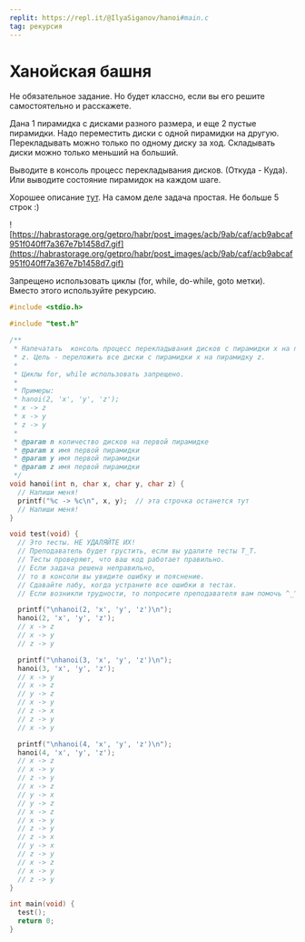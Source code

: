 ```yaml
---
replit: https://repl.it/@IlyaSiganov/hanoi#main.c
tag: рекурсия
---
```


# Ханойская башня

Не обязательное задание. Но будет классно, если вы его решите самостоятельно и расскажете.

Дана 1 пирамидка с дисками разного размера, и еще 2 пустые пирамидки. Надо переместить диски с одной пирамидки на другую. Перекладывать можно только по одному диску за ход. Складывать диски можно только меньший на больший.

Выводите в консоль процесс перекладывания дисков. (Откуда - Куда). Или выводите состояние пирамидок на каждом шаге.

Хорошее описание [тут](https://m.habrahabr.ru/post/200758/). На самом деле задача простая. Не больше 5 строк :)

![https://habrastorage.org/getpro/habr/post_images/acb/9ab/caf/acb9abcaf951f040ff7a367e7b1458d7.gif](https://habrastorage.org/getpro/habr/post_images/acb/9ab/caf/acb9abcaf951f040ff7a367e7b1458d7.gif)

Запрещено использовать циклы (for, while, do-while, goto метки). Вместо этого используйте рекурсию.

```c
#include <stdio.h>

#include "test.h"

/**
 * Напечатать  консоль процесс перекладывания дисков с пирамидки x на пирамидку
 * z. Цель - переложить все диски с пирамидки x на пирамидку z.
 *
 * Циклы for, while использовать запрещено.
 *
 * Примеры:
 * hanoi(2, 'x', 'y', 'z');
 * x -> z
 * x -> y
 * z -> y
 *
 * @param n количество дисков на первой пирамидке
 * @param x имя первой пирамидки
 * @param y имя первой пирамидки
 * @param z имя первой пирамидки
 */
void hanoi(int n, char x, char y, char z) {
  // Напиши меня!
  printf("%c -> %c\n", x, y);  // эта строчка останется тут
  // Напиши меня!
}

void test(void) {
  // Это тесты. НЕ УДАЛЯЙТЕ ИХ!
  // Преподаватель будет грустить, если вы удалите тесты T_T.
  // Тесты проверяют, что ваш код работает правильно.
  // Если задача решена неправильно,
  // то в консоли вы увидите ошибку и пояснение.
  // Сдавайте лабу, когда устраните все ошибки в тестах.
  // Если возникли трудности, то попросите преподавателя вам помочь ^_^.

  printf("\nhanoi(2, 'x', 'y', 'z')\n");
  hanoi(2, 'x', 'y', 'z');
  // x -> z
  // x -> y
  // z -> y

  printf("\nhanoi(3, 'x', 'y', 'z')\n");
  hanoi(3, 'x', 'y', 'z');
  // x -> y
  // x -> z
  // y -> z
  // x -> y
  // z -> x
  // z -> y
  // x -> y

  printf("\nhanoi(4, 'x', 'y', 'z')\n");
  hanoi(4, 'x', 'y', 'z');
  // x -> z
  // x -> y
  // z -> y
  // x -> z
  // y -> x
  // y -> z
  // x -> z
  // x -> y
  // z -> y
  // z -> x
  // y -> x
  // z -> y
  // x -> z
  // x -> y
  // z -> y
}

int main(void) {
  test();
  return 0;
}
```
